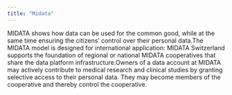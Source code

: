 ```yaml
---
title: "Midata"
---
```


MIDATA shows how data can be used for the common good, while at the same time ensuring the citizens’ control over their personal data.The MIDATA model is designed for international application: MIDATA Switzerland supports the foundation of regional or national MIDATA cooperatives that share the data platform infrastructure.Owners of a data account at MIDATA may actively contribute to medical research and clinical studies by granting selective access to their personal data. They may become members of the cooperative and thereby control the cooperative.

